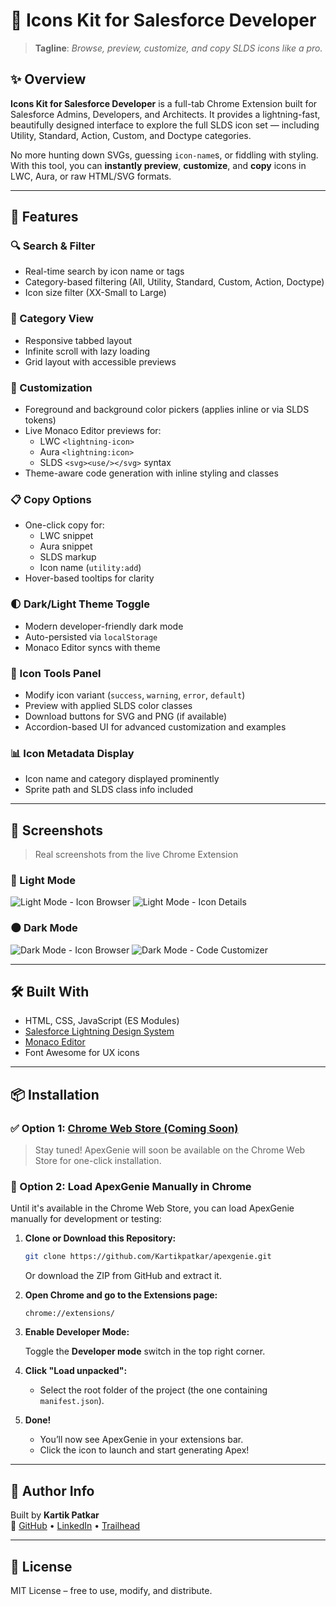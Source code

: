 # 🧩 Icons Kit for Salesforce Developer

> **Tagline**: *Browse, preview, customize, and copy SLDS icons like a pro.*

## ✨ Overview

**Icons Kit for Salesforce Developer** is a full-tab Chrome Extension built for Salesforce Admins, Developers, and Architects. It provides a lightning-fast, beautifully designed interface to explore the full SLDS icon set — including Utility, Standard, Action, Custom, and Doctype categories.

No more hunting down SVGs, guessing `icon-name`s, or fiddling with styling. With this tool, you can **instantly preview**, **customize**, and **copy** icons in LWC, Aura, or raw HTML/SVG formats.

---

## 🔧 Features

### 🔍 Search & Filter
- Real-time search by icon name or tags
- Category-based filtering (All, Utility, Standard, Custom, Action, Doctype)
- Icon size filter (XX-Small to Large)

### 📁 Category View
- Responsive tabbed layout
- Infinite scroll with lazy loading
- Grid layout with accessible previews

### 🎨 Customization
- Foreground and background color pickers (applies inline or via SLDS tokens)
- Live Monaco Editor previews for:
  - LWC `<lightning-icon>`
  - Aura `<lightning:icon>`
  - SLDS `<svg><use/></svg>` syntax
- Theme-aware code generation with inline styling and classes

### 📋 Copy Options
- One-click copy for:
  - LWC snippet
  - Aura snippet
  - SLDS markup
  - Icon name (`utility:add`)
- Hover-based tooltips for clarity

### 🌓 Dark/Light Theme Toggle
- Modern developer-friendly dark mode
- Auto-persisted via `localStorage`
- Monaco Editor syncs with theme

### 🧰 Icon Tools Panel
- Modify icon variant (`success`, `warning`, `error`, `default`)
- Preview with applied SLDS color classes
- Download buttons for SVG and PNG (if available)
- Accordion-based UI for advanced customization and examples

### 📊 Icon Metadata Display
- Icon name and category displayed prominently
- Sprite path and SLDS class info included

---

## 📸 Screenshots

> Real screenshots from the live Chrome Extension

### 🔷 Light Mode

![Light Mode - Icon Browser](./screenshots/icon-browser-light.png)
![Light Mode - Icon Details](./screenshots/icon-details-light.png)

### 🌑 Dark Mode

![Dark Mode - Icon Browser](./screenshots/icon-browser-dark.png)
![Dark Mode - Code Customizer](./screenshots/code-customizer-dark.png)

---

## 🛠 Built With

- HTML, CSS, JavaScript (ES Modules)
- [Salesforce Lightning Design System](https://www.lightningdesignsystem.com/)
- [Monaco Editor](https://microsoft.github.io/monaco-editor/)
- Font Awesome for UX icons

---

## 📦 Installation

### ✅ Option 1: [Chrome Web Store (Coming Soon)](#)

> Stay tuned! ApexGenie will soon be available on the Chrome Web Store for one-click installation.

<!--
Once published, replace the above with:
[Install from Chrome Web Store](https://chrome.google.com/webstore/detail/your-extension-id)
-->

### 🔧 Option 2: Load ApexGenie Manually in Chrome

Until it's available in the Chrome Web Store, you can load ApexGenie manually for development or testing:

1. **Clone or Download this Repository:**

   ```bash
   git clone https://github.com/Kartikpatkar/apexgenie.git
   ```

   Or download the ZIP from GitHub and extract it.

2. **Open Chrome and go to the Extensions page:**

   ```
   chrome://extensions/
   ```

3. **Enable Developer Mode:**

   Toggle the **Developer mode** switch in the top right corner.

4. **Click "Load unpacked":**

   - Select the root folder of the project (the one containing `manifest.json`).

5. **Done!**

   - You’ll now see ApexGenie in your extensions bar.
   - Click the icon to launch and start generating Apex!

---

## 🧠 Author Info

Built by **Kartik Patkar**  
🔗 [GitHub](https://github.com/Kartikpatkar) • [LinkedIn](https://linkedin.com/in/kartik-patkar) • [Trailhead](https://www.salesforce.com/trailblazer/kpatkar1)

---

## 📜 License

MIT License – free to use, modify, and distribute.
